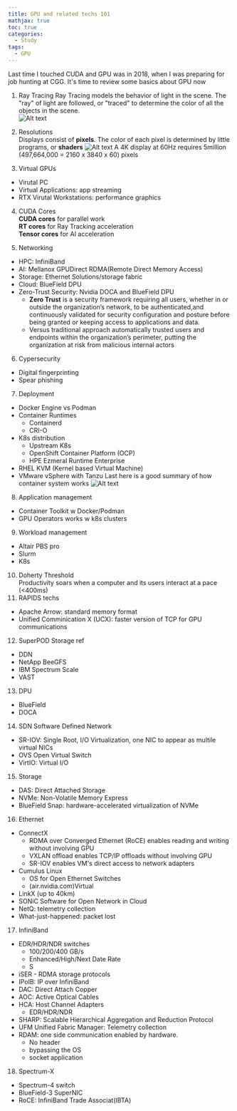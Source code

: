 ```yaml
---
title: GPU and related techs 101
mathjax: true
toc: true
categories:
  - Study
tags:
  - GPU
---
```


Last time I touched CUDA and GPU was in 2018, when I was preparing for job hunting at CGG. It's time to review some basics about GPU now

1. Ray Tracing
Ray Tracing models the behavior of light in the scene. The "ray" of light are followed, or "traced" to determine the color of all the objects in the scene.  
![Alt text](/code23/assets/images/2024/24-05-02-GPU-101_files/raytracing.png)     

2. Resolutions  
Displays consist of **pixels**.  The color of each pixel is determined by little programs, or **shaders**
![Alt text](/code23/assets/images/2024/24-05-02-GPU-101_files/resolution.png) 
A 4K display at 60Hz requires 5million (497,664,000 = 2160 x 3840 x 60) pixels

3. Virtual GPUs
  - Virutal PC
  - Virtual Applications: app streaming
  - RTX Virutal Workstations: performance graphics

4. CUDA Cores  
**CUDA cores** for parallel work  
**RT cores** for Ray Tracking acceleration  
**Tensor cores** for AI acceleration  

5. Networking
  - HPC: InfiniBand  
  - AI:  Mellanox GPUDirect RDMA(Remote Direct Memory Access)  
  - Storage: Ethernet Solutions/storage fabric
  - Cloud: BlueField DPU
  - Zero-Trust Security: Nvidia DOCA and BlueField DPU  
    - **Zero Trust** is a security framework requiring all users, whether in or outside the organization’s network, to be authenticated,and continuously validated for security configuration and posture before being granted or keeping access to applications and data. 
    - Versus traditional approach automatically trusted users and endpoints within the organization’s perimeter, putting the organization at risk from malicious internal actors 

6. Cypersecurity
  - Digital fingerprinting
  - Spear phishing

7. Deployment
  - Docker Engine vs Podman
  - Container Runtimes
    - Containerd 
    - CRI-O  
  - K8s distribution
    - Upstream K8s
    - OpenShift Container Platform (OCP)
    - HPE Ezmeral Runtime Enterprise
  - RHEL KVM (Kernel based Virtual Machine)
  - VMware vSphere with Tanzu
  Last here is a good summary of how container system works
  ![Alt text](/code23/assets/images/2024/24-05-02-GPU-101_files/container.png)  
8.  Application management
  - Container Toolkit w Docker/Podman 
  - GPU Operators works w k8s clusters
9. Workload management
  - Altair PBS pro
  - Slurm
  - K8s
10. Doherty Threshold  
  Productivity soars when a computer and its users interact at a pace (<400ms)
11. RAPIDS techs
  - Apache Arrow: standard memory format 
  - Unified Comminication X (UCX): faster version of TCP for GPU communications
12. SuperPOD Storage ref
  - DDN
  - NetApp BeeGFS
  - IBM Spectrum Scale
  - VAST
13. DPU
  - BlueField 
  - DOCA
14. SDN Software Defined Network
  - SR-IOV: Single Root, I/O Virtualization, one NIC to appear as multile virtual NICs
  - OVS Open Virtual Switch
  - VirtIO: Virtual I/O
15. Storage
  - DAS: Direct Attached Storage
  - NVMe: Non-Volatile Memory Express
  - BlueField Snap: hardware-accelerated virtualization of NVMe
16. Ethernet
  - ConnectX
    - RDMA over Converged Ethernet (RoCE) enables reading and writing without involving GPU
    - VXLAN offload enables TCP/IP offloads without involving GPU
    - SR-IOV enables VM's direct access to network adapters
  - Cumulus Linux 
    - OS for Open Ethernet Switches
    - (air.nvidia.com)Virtual 
  - LinkX (up to 40km)
  - SONiC Software for Open Network in Cloud
  - NetQ: telemetry collection
  - What-just-happened: packet lost
17. InfiniBand
  - EDR/HDR/NDR switches
    - 100/200/400 GB/s
    - Enhanced/High/Next Date Rate
    - S
  - iSER - RDMA storage protocols
  - IPoIB: IP over InfiniBand
  - DAC: Direct Attach Copper
  - AOC: Active Optical Cables
  - HCA: Host Channel Adapters
    - EDR/HDR/NDR 
  - SHARP: Scalable Hierarchical Aggregation and Reduction Protocol
  - UFM Unified Fabric Manager: Telemetry collection
  - RDAM: one side communication enabled by hardware.
    - No header 
    - bypassing the OS
    - socket application 
18. Spectrum-X
  - Spectrum-4 switch
  - BlueField-3 SuperNIC
  - RoCE: InfiniBand Trade Associat(IBTA)

